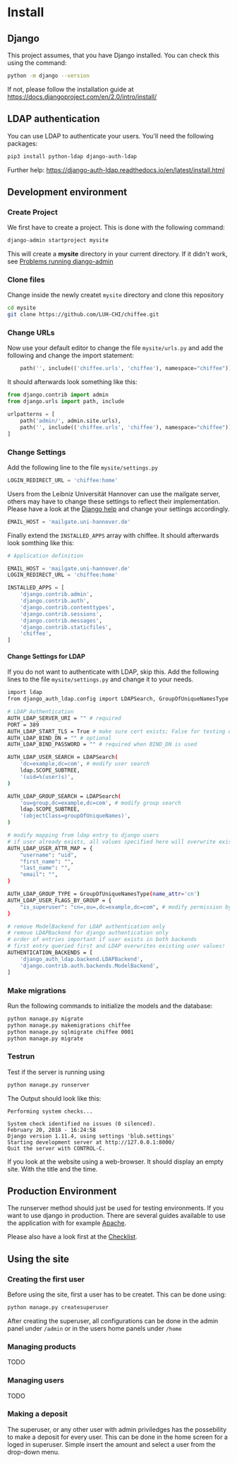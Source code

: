 # Install

## Django
This project assumes, that you have Django installed. You can check
this using the command:
```bash
python -m django --version
```

If not, please follow the installation guide at
https://docs.djangoproject.com/en/2.0/intro/install/

## LDAP authentication
You can use LDAP to authenticate your users. You'll need the following packages:
```bash
pip3 install python-ldap django-auth-ldap
```
Further help: https://django-auth-ldap.readthedocs.io/en/latest/install.html

## Development environment

### Create Project
We first have to create a project. This is done with the following command:
```bash
django-admin startproject mysite
```

This will create a **mysite** directory in your current directory. If
it didn't work, see [Problems running django-admin](https://docs.djangoproject.com/en/2.0/faq/troubleshooting/#troubleshooting-django-admin)

### Clone files
Change inside the newly createt `mysite` directory and clone this repository

```bash
cd mysite
git clone https://github.com/LUH-CHI/chiffee.git
```

### Change URLs
Now use your default editor to change the file `mysite/urls.py` and add
the following and change the import statement:
```python
    path('', include(('chiffee.urls', 'chiffee'), namespace="chiffee")),
```

It should afterwards look something like this:
```python
from django.contrib import admin
from django.urls import path, include

urlpatterns = [
    path('admin/', admin.site.urls),
    path('', include(('chiffee.urls', 'chiffee'), namespace="chiffee")),
]
```

### Change Settings
Add the following line to the file `mysite/settings.py`
```python
LOGIN_REDIRECT_URL = 'chiffee:home'
```

Users from the Leibniz Universität Hannover can use the mailgate
server, others may have to change these settings to reflect their
implementation. Please have a look at the
[Django help](https://docs.djangoproject.com/en/2.0/ref/settings/#std:setting-EMAIL_HOST)
and change your settings accordingly.
```python
EMAIL_HOST = 'mailgate.uni-hannover.de'
```

Finally extend the `INSTALLED_APPS` array with chiffee. It should
afterwards look somthing like this:
```python
# Application definition

EMAIL_HOST = 'mailgate.uni-hannover.de'
LOGIN_REDIRECT_URL = 'chiffee:home'

INSTALLED_APPS = [
    'django.contrib.admin',
    'django.contrib.auth',
    'django.contrib.contenttypes',
    'django.contrib.sessions',
    'django.contrib.messages',
    'django.contrib.staticfiles',
    'chiffee',
]
```

#### Change Settings for LDAP
If you do not want to authenticate with LDAP, skip this.
Add the following lines to the file `mysite/settings.py` and change it to your needs.

```bash
import ldap
from django_auth_ldap.config import LDAPSearch, GroupOfUniqueNamesType

# LDAP Authentication
AUTH_LDAP_SERVER_URI = "" # required
PORT = 389
AUTH_LDAP_START_TLS = True # make sure cert exists; False for testing only
AUTH_LDAP_BIND_DN = "" # optional
AUTH_LDAP_BIND_PASSWORD = "" # required when BIND_DN is used

AUTH_LDAP_USER_SEARCH = LDAPSearch(
    'dc=example,dc=com', # modify user search
    ldap.SCOPE_SUBTREE,
    '(uid=%(user)s)',
)

AUTH_LDAP_GROUP_SEARCH = LDAPSearch(
    'ou=group,dc=example,dc=com', # modify group search
    ldap.SCOPE_SUBTREE,
    '(objectClass=groupOfUniqueNames)',
)

# modify mapping from ldap entry to django users
# if user already exists, all values specified here will overwrite existing
AUTH_LDAP_USER_ATTR_MAP = {
    "username": "uid",
    "first_name": "",
    "last_name": "",
    "email": "",
}

AUTH_LDAP_GROUP_TYPE = GroupOfUniqueNamesType(name_attr='cn')
AUTH_LDAP_USER_FLAGS_BY_GROUP = {
    "is_superuser": "cn=,ou=,dc=example,dc=com", # modify permission by group
}

# remove ModelBackend for LDAP authentication only
# remove LDAPBackend for django authentication only
# order of entries important if user exists in both backends
# first entry queried first and LDAP overwrites existing user values!
AUTHENTICATION_BACKENDS = [
    'django_auth_ldap.backend.LDAPBackend',
    'django.contrib.auth.backends.ModelBackend',
]
```
### Make migrations
Run the following commands to initialize the models and the database:
```bash
python manage.py migrate
python manage.py makemigrations chiffee
python manage.py sqlmigrate chiffee 0001
python manage.py migrate
```

### Testrun
Test if the server is running using
```bash
python manage.py runserver
```
The Output should look like this:

```
Performing system checks...

System check identified no issues (0 silenced).
February 20, 2018 - 16:24:58
Django version 1.11.4, using settings 'blub.settings'
Starting development server at http://127.0.0.1:8000/
Quit the server with CONTROL-C.
```

If you look at the website using a web-browser. It should display an
empty site. With the title and the time.

## Production Environment
The runserver method should just be used for testing environments. If
you want to use django in production. There are several guides
available to use the application with for example
[Apache](https://docs.djangoproject.com/en/2.0/howto/deployment/wsgi/modwsgi/).

Please also have a look first at the
[Checklist](https://docs.djangoproject.com/en/2.0/howto/deployment/checklist/).

## Using the site

### Creating the first user
Before using the site, first a user has to be createt. This can be done
using:

```bash
python manage.py createsuperuser
```

After creating the superuser, all configurations can be done in the
admin panel under `/admin` or in the users home panels under `/home`

### Managing products

TODO

### Managing users

TODO

### Making a deposit

The superuser, or any other user with admin priviledges has the
possebility to make a deposit for every user. This can be done in the
home screen for a loged in superuser. Simple insert the amount and
select a user from the drop-down menu.
